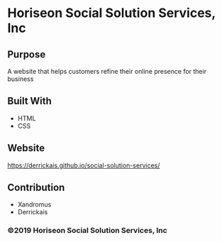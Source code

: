 # Horiseon Social Solution Services, Inc 

## Purpose 
A website that helps customers refine their online presence for their business

## Built With 
* HTML
* CSS

## Website
https://derrickais.github.io/social-solution-services/

## Contribution
* Xandromus
* Derrickais

### ©️2019 Horiseon Social Solution Services, Inc 
